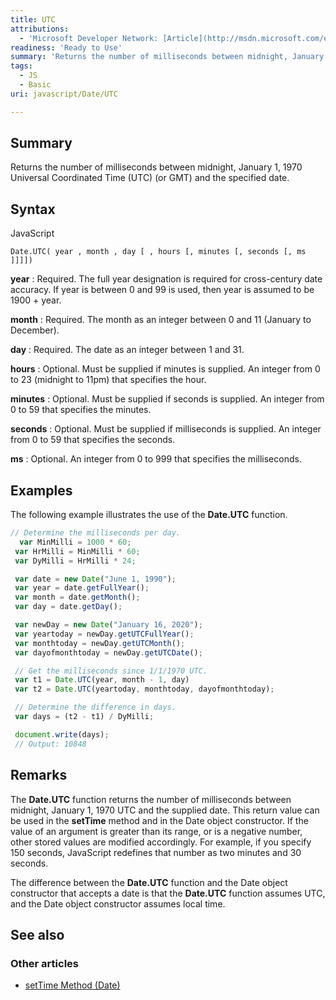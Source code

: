 ```yaml
---
title: UTC
attributions:
  - 'Microsoft Developer Network: [Article](http://msdn.microsoft.com/en-us/library/ie/wz6stk2z(v=vs.94).aspx)'
readiness: 'Ready to Use'
summary: 'Returns the number of milliseconds between midnight, January 1, 1970 Universal Coordinated Time (UTC) (or GMT) and the specified date.'
tags:
  - JS
  - Basic
uri: javascript/Date/UTC

---
```

## <span>Summary</span>

Returns the number of milliseconds between midnight, January 1, 1970 Universal Coordinated Time (UTC) (or GMT) and the specified date.

## <span>Syntax</span>

<span class="language">JavaScript</span>

    Date.UTC( year , month , day [ , hours [, minutes [, seconds [, ms ]]]])

**year**
:   Required. The full year designation is required for cross-century date accuracy. If year is between 0 and 99 is used, then year is assumed to be 1900 + year.

**month**
:   Required. The month as an integer between 0 and 11 (January to December).

**day**
:   Required. The date as an integer between 1 and 31.

**hours**
:   Optional. Must be supplied if minutes is supplied. An integer from 0 to 23 (midnight to 11pm) that specifies the hour.

**minutes**
:   Optional. Must be supplied if seconds is supplied. An integer from 0 to 59 that specifies the minutes.

**seconds**
:   Optional. Must be supplied if milliseconds is supplied. An integer from 0 to 59 that specifies the seconds.

**ms**
:   Optional. An integer from 0 to 999 that specifies the milliseconds.

## <span>Examples</span>

The following example illustrates the use of the **Date.UTC** function.

``` js
// Determine the milliseconds per day.
  var MinMilli = 1000 * 60;
 var HrMilli = MinMilli * 60;
 var DyMilli = HrMilli * 24;

 var date = new Date("June 1, 1990");
 var year = date.getFullYear();
 var month = date.getMonth();
 var day = date.getDay();

 var newDay = new Date("January 16, 2020");
 var yeartoday = newDay.getUTCFullYear();
 var monthtoday = newDay.getUTCMonth();
 var dayofmonthtoday = newDay.getUTCDate();

 // Get the milliseconds since 1/1/1970 UTC.
 var t1 = Date.UTC(year, month - 1, day)
 var t2 = Date.UTC(yeartoday, monthtoday, dayofmonthtoday);

 // Determine the difference in days.
 var days = (t2 - t1) / DyMilli;

 document.write(days);
 // Output: 10848
```

## <span>Remarks</span>

The **Date.UTC** function returns the number of milliseconds between midnight, January 1, 1970 UTC and the supplied date. This return value can be used in the **setTime** method and in the Date object constructor. If the value of an argument is greater than its range, or is a negative number, other stored values are modified accordingly. For example, if you specify 150 seconds, JavaScript redefines that number as two minutes and 30 seconds.

The difference between the **Date.UTC** function and the Date object constructor that accepts a date is that the **Date.UTC** function assumes UTC, and the Date object constructor assumes local time.

## <span>See also</span>

### <span>Other articles</span>

-   [setTime Method (Date)](/javascript/Date/setTime)

